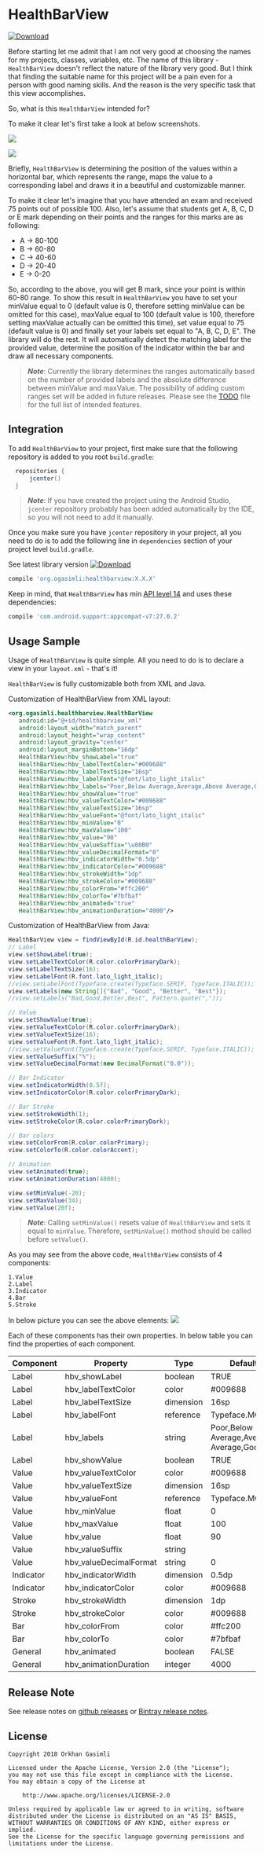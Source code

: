 # HealthBarView

[![Download](https://api.bintray.com/packages/ogasimli/custom_view/HealtBarView/images/download.svg)](https://bintray.com/ogasimli/custom_view/HealtBarView/_latestVersion)

Before starting let me admit that I am not very good at choosing the names for my projects, classes, variables, etc. The name of this library - `HealthBarView` doesn't reflect the nature of the library very good. But I think that finding the suitable name for this project will be a pain even for a person with good naming skills. And the reason is the very specific task that this view accomplishes.

So, what is this `HealthBarView` intended for?

To make it clear let's first take a look at below screenshots.

![](https://raw.githubusercontent.com/ogasimli/HealthBarView/master/misc/assets/main_animation.gif)

![](https://raw.githubusercontent.com/ogasimli/HealthBarView/master/misc/assets/main_screen.png)

Briefly, `HealthBarView` is determining the position of the values within a horizontal bar, which represents the range, maps the value to a corresponding label and draws it in a beautiful and customizable manner.

To make it clear let's imagine that you have attended an exam and received 75 points out of possible 100. Also, let's assume that students get A, B, C, D or E mark depending on their points and the ranges for this marks are as following:

* A -> 80-100
* B -> 60-80
* C -> 40-60
* D -> 20-40
* E -> 0-20

So, according to the above, you will get B mark, since your point is within 60-80 range. To show this result in `HealthBarView` you have to set your minValue equal to 0 (default value is 0, therefore setting minValue can be omitted for this case), maxValue equal to 100 (default value is 100, therefore setting maxValue actually can be omitted this time), set value equal to 75 (default value is 0) and finally set your labels set equal to "A, B, C, D, E". The library will do the rest. It will automatically detect the matching label for the provided value, determine the position of the indicator within the bar and draw all necessary components.

>***Note***: Currently the library determines the ranges automatically based on the number of provided labels and the absolute difference between minValue and maxValue. The possibility of adding custom ranges set will be added in future releases. Please see the [TODO](https://raw.githubusercontent.com/ogasimli/HealthBarView/master/TODO.md) file for the full list of intended features.

## Integration

To add `HealthBarView` to your project, first make sure that the following repository is added to you root `build.gradle`:

  ```groovy
    repositories {
        jcenter()
    }
  ```

>***Note***: If you have created the project using the Android Studio, `jcenter` repository probably has been added automatically by the IDE, so you will not need to add it manually.

Once you make sure you have `jcenter` repository in your project, all you need to do is to add the following line in `dependencies` section of your project level `build.gradle`.

See latest library version [![Download](https://api.bintray.com/packages/ogasimli/custom_view/HealtBarView/images/download.svg?version=0.1.0)](https://bintray.com/ogasimli/custom_view/HealtBarView/0.1.0/link)

 ```groovy
compile 'org.ogasimli:healthbarview:X.X.X'
 ```
Keep in mind, that `HealthBarView` has min [API level 14](https://developer.android.com/about/dashboards/index.html) and uses these dependencies:

 ```groovy
 compile 'com.android.support:appcompat-v7:27.0.2'
 ```

## Usage Sample

Usage of `HealthBarView` is quite simple. All you need to do is to declare a view in your `layout.xml` - that's it!

`HealthBarView` is fully customizable both from XML and Java.

Customization of HealthBarView from XML layout:

 ```xml
<org.ogasimli.healthbarview.HealthBarView
    android:id="@+id/healthbarview_xml"
    android:layout_width="match_parent"
    android:layout_height="wrap_content"
    android:layout_gravity="center"
    android:layout_marginBottom="16dp"
    HealthBarView:hbv_showLabel="true"
    HealthBarView:hbv_labelTextColor="#009688"
    HealthBarView:hbv_labelTextSize="16sp"
    HealthBarView:hbv_labelFont="@font/lato_light_italic"
    HealthBarView:hbv_labels="Poor,Below Average,Average,Above Average,Good,Excellent"
    HealthBarView:hbv_showValue="true"
    HealthBarView:hbv_valueTextColor="#009688"
    HealthBarView:hbv_valueTextSize="16sp"
    HealthBarView:hbv_valueFont="@font/lato_light_italic"
    HealthBarView:hbv_minValue="0"
    HealthBarView:hbv_maxValue="100"
    HealthBarView:hbv_value="90"
    HealthBarView:hbv_valueSuffix="\u00B0"
    HealthBarView:hbv_valueDecimalFormat="0"
    HealthBarView:hbv_indicatorWidth="0.5dp"
    HealthBarView:hbv_indicatorColor="#009688"
    HealthBarView:hbv_strokeWidth="1dp"
    HealthBarView:hbv_strokeColor="#009688"
    HealthBarView:hbv_colorFrom="#ffc200"
    HealthBarView:hbv_colorTo="#7bfbaf"
    HealthBarView:hbv_animated="true"
    HealthBarView:hbv_animationDuration="4000"/>
 ```

Customization of HealthBarView from Java:

 ```java
HealthBarView view = findViewById(R.id.healthBarView);
// Label
view.setShowLabel(true);
view.setLabelTextColor(R.color.colorPrimaryDark);
view.setLabelTextSize(16);
view.setLabelFont(R.font.lato_light_italic);
//view.setLabelFont(Typeface.create(Typeface.SERIF, Typeface.ITALIC));
view.setLabels(new String[]{"Bad", "Good", "Better", "Best"});
//view.setLabels("Bad,Good,Better,Best", Pattern.quote(","));

// Value
view.setShowValue(true);
view.setValueTextColor(R.color.colorPrimaryDark);
view.setValueTextSize(16);
view.setValueFont(R.font.lato_light_italic);
//view.setValueFont(Typeface.create(Typeface.SERIF, Typeface.ITALIC));
view.setValueSuffix("%");
view.setValueDecimalFormat(new DecimalFormat("0.0"));

// Bar Indicator
view.setIndicatorWidth(0.5f);
view.setIndicatorColor(R.color.colorPrimaryDark);

// Bar Stroke
view.setStrokeWidth(1);
view.setStrokeColor(R.color.colorPrimaryDark);

// Bar colors
view.setColorFrom(R.color.colorPrimary);
view.setColorTo(R.color.colorAccent);

// Animation
view.setAnimated(true);
view.setAnimationDuration(4000);

view.setMinValue(-20);
view.setMaxValue(34);
view.setValue(20f);
 ```

>***Note***: Calling `setMinValue()` resets value of `HealthBarView` and sets it equal to `minValue`. Therefore, `setMinValue()` method should be called before `setValue()`.

As you may see from the above code, `HealthBarView` consists of 4 components:

    1.Value
    2.Label
    3.Indicator
    4.Bar
    5.Stroke

In below picture you can see the above elements:
![](https://raw.githubusercontent.com/ogasimli/HealthBarView/master/misc/assets/elements.png)

Each of these components has their own properties. In below table you can find the properties of each component.

| Component | Property               | Type      | Default value                                           |
|-----------|------------------------|-----------|---------------------------------------------------------|
| Label     | hbv_showLabel          | boolean   | TRUE                                                    |
| Label     | hbv_labelTextColor     | color     | #009688                                                 |
| Label     | hbv_labelTextSize      | dimension | 16sp                                                    |
| Label     | hbv_labelFont          | reference | Typeface.MONOSPACE                                      |
| Label     | hbv_labels             | string    | Poor,Below Average,Average,Above Average,Good,Excellent |
| Label     | hbv_showValue          | boolean   | TRUE                                                    |
| Value     | hbv_valueTextColor     | color     | #009688                                                 |
| Value     | hbv_valueTextSize      | dimension | 16sp                                                    |
| Value     | hbv_valueFont          | reference | Typeface.MONOSPACE                                      |
| Value     | hbv_minValue           | float     | 0                                                       |
| Value     | hbv_maxValue           | float     | 100                                                     |
| Value     | hbv_value              | float     | 90                                                      |
| Value     | hbv_valueSuffix        | string    |                                                         |
| Value     | hbv_valueDecimalFormat | string    | 0                                                       |
| Indicator | hbv_indicatorWidth     | dimension | 0.5dp                                                   |
| Indicator | hbv_indicatorColor     | color     | #009688                                                 |
| Stroke    | hbv_strokeWidth        | dimension | 1dp                                                     |
| Stroke    | hbv_strokeColor        | color     | #009688                                                 |
| Bar       | hbv_colorFrom          | color     | #ffc200                                                 |
| Bar       | hbv_colorTo            | color     | #7bfbaf                                                 |
| General   | hbv_animated           | boolean   | FALSE                                                   |
| General   | hbv_animationDuration  | integer   | 4000

## Release Note

See release notes on [github releases](https://github.com/ogasimli/HealthBarView/releases) or [Bintray release notes](https://bintray.com/ogasimli/custom_view/HealtBarView#release).

## License

    Copyright 2018 Orkhan Gasimli

    Licensed under the Apache License, Version 2.0 (the "License");
    you may not use this file except in compliance with the License.
    You may obtain a copy of the License at

        http://www.apache.org/licenses/LICENSE-2.0

    Unless required by applicable law or agreed to in writing, software
    distributed under the License is distributed on an "AS IS" BASIS,
    WITHOUT WARRANTIES OR CONDITIONS OF ANY KIND, either express or implied.
    See the License for the specific language governing permissions and
    limitations under the License.